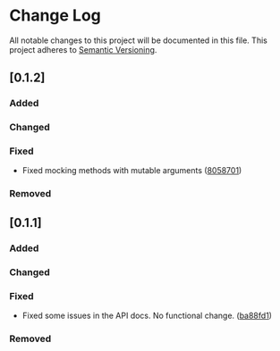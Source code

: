 # Change Log

All notable changes to this project will be documented in this file.
This project adheres to [Semantic Versioning](http://semver.org/).

## [0.1.2]
### Added
### Changed
### Fixed

- Fixed mocking methods with mutable arguments
  ([8058701](https://github.com/asomers/mockall/commit/8058701f7e195636fd1759f10187fa431b7aa61c))

### Removed

## [0.1.1]
### Added
### Changed
### Fixed

- Fixed some issues in the API docs.  No functional change.
  ([ba88fd1](https://github.com/asomers/mockall/commit/ba88fd19ccd1af7f882df43d6fc36019211d2893))

### Removed
